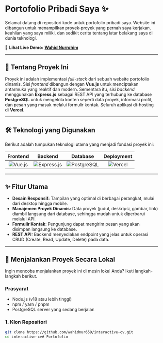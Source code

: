 # Portofolio Pribadi Saya ✨

Selamat datang di repositori kode untuk portofolio pribadi saya. Website ini dibangun untuk menampilkan proyek-proyek yang pernah saya kerjakan, keahlian yang saya miliki, dan sedikit cerita tentang latar belakang saya di dunia teknologi.

🚀 **Lihat Live Demo:** [**Wahid Nurrohim**](https://wahidnurrohim.my.id)


---

## 📖 Tentang Proyek Ini

Proyek ini adalah implementasi *full-stack* dari sebuah website portofolio dinamis. Sisi *frontend* dibangun dengan **Vue.js** untuk menciptakan antarmuka yang reaktif dan modern. Sementara itu, sisi *backend* menggunakan **Express.js** sebagai REST API yang terhubung ke database **PostgreSQL** untuk mengelola konten seperti data proyek, informasi profil, dan pesan yang masuk melalui formulir kontak. Seluruh aplikasi di-hosting di **Vercel**.

---

## 🛠️ Teknologi yang Digunakan

Berikut adalah tumpukan teknologi utama yang menjadi fondasi proyek ini:

| Frontend | Backend | Database | Deployment |
| :---: | :---: | :---: | :---: |
| ![Vue.js](https://img.shields.io/badge/Vue.js-35495E?style=for-the-badge&logo=vue.js&logoColor=4FC08D) | ![Express.js](https://img.shields.io/badge/Express.js-000000?style=for-the-badge&logo=express&logoColor=white) | ![PostgreSQL](https://img.shields.io/badge/PostgreSQL-316192?style=for-the-badge&logo=postgresql&logoColor=white) | ![Vercel](https://img.shields.io/badge/Vercel-000000?style=for-the-badge&logo=vercel&logoColor=white) |

---

## ✨ Fitur Utama

- **Desain Responsif:** Tampilan yang optimal di berbagai perangkat, mulai dari desktop hingga mobile.
- **Manajemen Proyek Dinamis:** Data proyek (judul, deskripsi, gambar, link) diambil langsung dari database, sehingga mudah untuk diperbarui melalui API.
- **Formulir Kontak:** Pengunjung dapat mengirim pesan yang akan disimpan langsung ke database.
- **REST API:** Backend menyediakan endpoint yang jelas untuk operasi CRUD (Create, Read, Update, Delete) pada data.

---

## 🚀 Menjalankan Proyek Secara Lokal

Ingin mencoba menjalankan proyek ini di mesin lokal Anda? Ikuti langkah-langkah berikut.

### **Prasyarat**
- Node.js (v18 atau lebih tinggi)
- npm / yarn / pnpm
- PostgreSQL server yang sedang berjalan

### **1. Klon Repositori**
```bash
git clone https://github.com/wahidnur659/interactive-cv.git
cd interactive-cv#   P o r t o f o l i o  
 